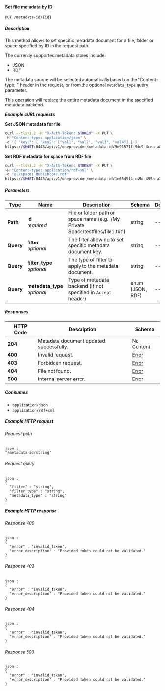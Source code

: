 
<a name="set_file_metadata_by_id"></a>
#### Set file metadata by ID
```
PUT /metadata-id/{id}
```


##### Description
This method allows to set specific metadata document for a file, folder or space specified by ID in the request path.

The currently supported metadata stores include:
 * JSON
 * RDF

The metadata source will be selected automatically based on the "Content-type: " header in the request, or from the optional `metadata_type` query parameter.

This operation will replace the entire metadata document in the specified metadata backend.

***Example cURL requests***

**Set JSON metadata for file**
```bash
curl --tlsv1.2 -H "X-Auth-Token: $TOKEN" -X PUT \
-H "Content-type: application/json" \
-d '{ "key1": { "key2": ["val1", "val2", "val3", "val4"] } }'
https://$HOST:8443/api/v1/oneprovider/metadata-id/9e91571f-9dc9-4cea-a86a-9e6bae5aaaca
```

**Set RDF metadata for space from RDF file**
```bash
curl --tlsv1.2 -H "X-Auth-Token: $TOKEN" -X PUT \
-H "Content-type: application/rdf+xml" \
-d "@./space1_dublincore.rdf"
https://$HOST:8443/api/v1/oneprovider/metadata-id/1e65d5f4-c49d-495a-a2b6-50acd02a25b1
```


##### Parameters

|Type|Name|Description|Schema|Default|
|---|---|---|---|---|
|**Path**|**id**  <br>*required*|File or folder path or space name (e.g. '/My Private Space/testfiles/file1.txt')|string|--|
|**Query**|**filter**  <br>*optional*|The filter allowing to set specific metadata document key.|string|--|
|**Query**|**filter_type**  <br>*optional*|The type of filter to apply to the metadata document.|string|--|
|**Query**|**metadata_type**  <br>*optional*|Type of metadata backend (if not specified in `Accept` header)|enum (JSON, RDF)|--|


##### Responses

|HTTP Code|Description|Schema|
|---|---|---|
|**204**|Metadata document updated successfully.|No Content|
|**400**|Invalid request.|[Error](../definitions/Error.md#error)|
|**403**|Forbidden request.|[Error](../definitions/Error.md#error)|
|**404**|File not found.|[Error](../definitions/Error.md#error)|
|**500**|Internal server error.|[Error](../definitions/Error.md#error)|


##### Consumes

* `application/json`
* `application/rdf+xml`


##### Example HTTP request

###### Request path
```
json :
"/metadata-id/string"
```


###### Request query
```
json :
{
  "filter" : "string",
  "filter_type" : "string",
  "metadata_type" : "string"
}
```


##### Example HTTP response

###### Response 400
```
json :
{
  "error" : "invalid_token",
  "error_description" : "Provided token could not be validated."
}
```


###### Response 403
```
json :
{
  "error" : "invalid_token",
  "error_description" : "Provided token could not be validated."
}
```


###### Response 404
```
json :
{
  "error" : "invalid_token",
  "error_description" : "Provided token could not be validated."
}
```


###### Response 500
```
json :
{
  "error" : "invalid_token",
  "error_description" : "Provided token could not be validated."
}
```




